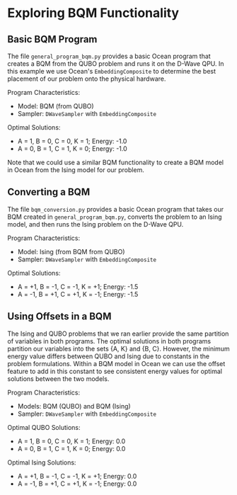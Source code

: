 # Exploring BQM Functionality

## Basic BQM Program

The file `general_program_bqm.py` provides a basic Ocean program that creates a BQM from the QUBO problem and runs it on the D-Wave QPU. In this example we use Ocean's `EmbeddingComposite` to determine the best placement of our problem onto the physical hardware.

Program Characteristics:

- Model: BQM (from QUBO)
- Sampler: `DWaveSampler` with `EmbeddingComposite`

Optimal Solutions:

- A = 1, B = 0, C = 0, K = 1; Energy: -1.0
- A = 0, B = 1, C = 1, K = 0; Energy: -1.0

Note that we could use a similar BQM functionality to create a BQM model in Ocean from the Ising model for our problem.

## Converting a BQM

The file `bqm_conversion.py` provides a basic Ocean program that takes our BQM created in `general_program_bqm.py`, converts the problem to an Ising model, and then runs the Ising problem on the D-Wave QPU.

Program Characteristics:

- Model:  Ising (from BQM from QUBO)
- Sampler: `DWaveSampler` with `EmbeddingComposite`

Optimal Solutions:

- A = +1, B = -1, C = -1, K = +1; Energy: -1.5
- A = -1, B = +1, C = +1, K = -1; Energy: -1.5

## Using Offsets in a BQM

The Ising and QUBO problems that we ran earlier provide the same partition of variables in both programs.  The optimal solutions in both programs partition our variables into the sets {A, K} and {B, C}.  However, the minimum energy value differs between QUBO and Ising due to constants in the problem formulations.  Within a BQM model in Ocean we can use the offset feature to add in this constant to see consistent energy values for optimal solutions between the two models.

Program Characteristics:

- Models: BQM (QUBO) and BQM (Ising)
- Sampler: `DWaveSampler` with `EmbeddingComposite`

Optimal QUBO Solutions:

- A = 1, B = 0, C = 0, K = 1; Energy: 0.0
- A = 0, B = 1, C = 1, K = 0; Energy: 0.0

Optimal Ising Solutions:

- A = +1, B = -1, C = -1, K = +1; Energy: 0.0
- A = -1, B = +1, C = +1, K = -1; Energy: 0.0

